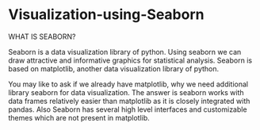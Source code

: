 # Visualization-using-Seaborn

WHAT IS SEABORN?

Seaborn is a data visualization library of python. Using seaborn we can draw attractive and informative graphics for statistical analysis. Seaborn is based on matplotlib, another data visualization library of python.

You may like to ask if we already have matplotlib, why we need additional library seaborn for data visualization. The answer is seaborn works with data frames relatively easier than matplotlib as it is closely integrated with pandas. Also Seaborn has several high level interfaces and customizable themes which are not present in matplotlib.
